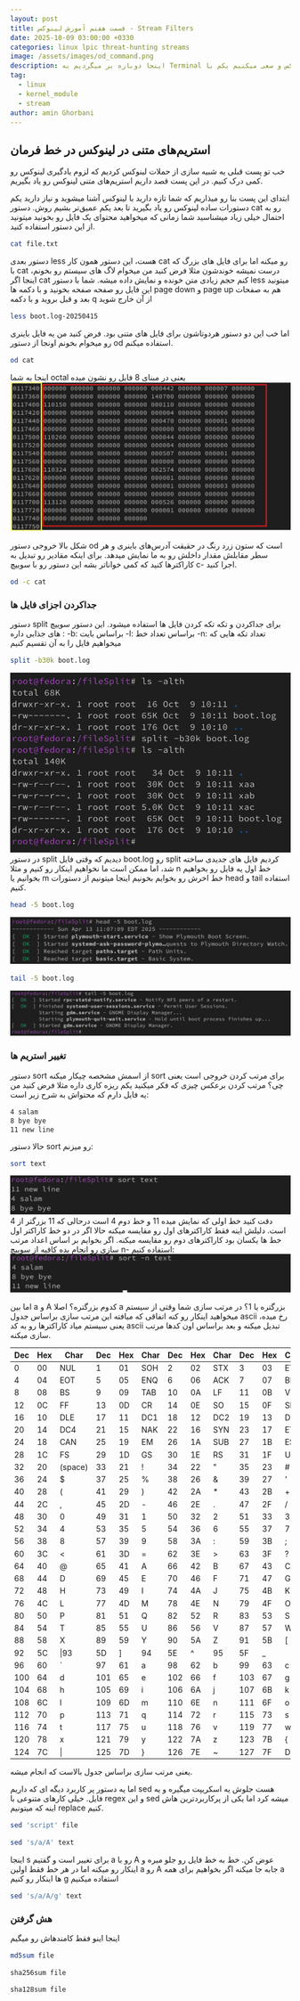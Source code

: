 ```yaml
---
layout: post
title: قسمت هفتم آموزش لینوکس - Stream Filters
date: 2025-10-09 03:00:00 +0330
categories: linux lpic threat-hunting streams
image: /assets/images/od_command.png
description: اینجا دوباره بر میگردیم به Terminal لینوکس و سعی میکنیم یکم با streamهای متنی که توش هست بازی کنیم.
tag:
  - linux
  - kernel_module
  - stream
author: amin Ghorbani
---
```

## استریم‌های متنی در لینوکس در خط فرمان

خب تو پست قبلی یه شبیه سازی از حملات لینوکس کردیم که لزوم یادگیری لینوکس رو کمی درک کنیم.
در این پست قصد داریم استریم‌های متنی لینوکس رو یاد بگیریم.

ابتدای این پست بنا رو میذاریم که شما تازه دارید با لینوکس آشنا میشوید و نیاز دارید یکم دستورات ساده لینوکس رو یاد بگیرید تا بعد یکم عمیق‌تر بشیم روش.
دستور cat رو به احتمال خیلی زیاد میشناسید شما زمانی که میخواهید محتوای یک فایل رو بخونید میتونید از این دستور استفاده کنید.

```bash
cat file.txt
```

دستور بعدی less هست، این دستور همون کار cat رو میکنه اما برای فایل های بزرگ که با cat درست نمیشه خوندشون مثلا فرض کنید من میخوام لاگ های سیستم رو بخونم، اینجا اگر cat کنم حجم زیادی متن خونده و نمایش داده میشه. شما با دستور less میتونید این فایل رو صفحه صفحه بخونید و با دکمه ها page down و page up هم به صفحات بعد و قبل بروید و با دکمه q از آن خارج شوید

```bash
less boot.log-20250415
```

اما خب این دو دستور هردوتاشون برای فایل های متنی بود. فرض کنید من یه فایل باینری رو میخوام بخونم اونجا از دستور od استفاده میکنم.

```bash
od cat
```

اینجا به شما octal یعنی در مبنای 8 فایل رو نشون میده
![خروجی od](/assets/images/od_command.png)

شکل بالا خروجی دستور od است که ستون زرد رنگ در حقیقت آدرس‌های باینری و هر سطر مقابلش مقدار داخلش رو به ما نمایش میدهد. برای اینکه مقادیر رو تبدیل به کاراکترها کنید که کمی خواناتر بشه این دستور رو با سوییچ c- اجرا کنید.

```bash
od -c cat
```

### جداکردن اجزای فایل ها

دستور split برای جداکردن و تکه تکه کردن فایل ها استفاده میشود. این دستور سوییچ های جذابی داره :
-b: براساس بایت 
-l: براساس تعداد خط
-n: تعداد تکه هایی که میخواهیم فایل را به آن تقسیم کنیم

```bash
split -b30k boot.log
```

![خروجی split](/assets/images/split_command.png)
در دستور split دیدیم که وقتی فایل boot.log رو split کردیم فایل های جدیدی ساخته شد، اما ممکن است ما نخواهیم اینکار رو کنیم و مثلا n خط اول یه فایل رو بخواهیم بخوانیم یا m خط اخرش رو بخوایم بخونیم اینجا میتونیم از دستورات head و tail استفاده کنیم.

```bash
head -5 boot.log
```
![خروجی head](/assets/images/head_command.png)

```bash
tail -5 boot.log
```

![خروجی tail](/assets/images/tail_command.png) 

### تغییر استریم ها

دستور sort از اسمش مشخصه  چیکار میکنه sort برای مرتب کردن خروجی است یعنی چی؟ 
مرتب کردن برعکس چیزی که فکر میکنید یکم ریزه کاری داره مثلا فرض کنید من یه فایل دارم که محتواش به شرح زیر است:

```text
4 salam
8 bye bye
11 new line
```

حالا دستور sort رو میزنم:
```bash
sort text
```

![خروجی sort](/assets/images/sort_command.png)
دقت کنید خط اولی که نمایش میده 11 و خط دوم 4 است درحالی که 11 بزرگتر از 4 است. دلیلش اینه فقط کاراکترهای اول رو مقایسه میکنه حالا اگر در دو خط کاراکتر اول خط ها یکسان بود کاراکترهای دوم رو مقایسه میکنه. اگر بخوایم بر اساس اعداد مرتب سازی رو انجام بده کافیه از سوییچ n- استفاده کنیم:
![خروجی sort با n-](/assets/images/sort_by_num.png)

اما بین a و A کدوم بزرگتره؟ اصلا a بزرگتره یا 1؟ در مرتب سازی شما وقتی از سیستم میخواهید اینکار رو کنه اتفاقی که میافته این مرتب سازی براساس جدول ascii رخ میده، یعنی سیستم میاد کاراکترها رو به کد ascii تبدیل میکنه و بعد براساس اون کدها مرتب سازی میکنه.

|Dec|Hex|Char|Dec|Hex|Char|Dec|Hex|Char|Dec|Hex|Char|
|---|---|---|---|---|---|---|---|---|---|---|---|
|0|00|NUL|1|01|SOH|2|02|STX|3|03|ETX|
|4|04|EOT|5|05|ENQ|6|06|ACK|7|07|BEL|
|8|08|BS|9|09|TAB|10|0A|LF|11|0B|VT|
|12|0C|FF|13|0D|CR|14|0E|SO|15|0F|SI|
|16|10|DLE|17|11|DC1|18|12|DC2|19|13|DC3|
|20|14|DC4|21|15|NAK|22|16|SYN|23|17|ETB|
|24|18|CAN|25|19|EM|26|1A|SUB|27|1B|ESC|
|28|1C|FS|29|1D|GS|30|1E|RS|31|1F|US|
|32|20|(space)|33|21|!|34|22|"|35|23|#|
|36|24|$|37|25|%|38|26|&|39|27|'|
|40|28|(|41|29|)|42|2A|*|43|2B|+|
|44|2C|,|45|2D|-|46|2E|.|47|2F|/|
|48|30|0|49|31|1|50|32|2|51|33|3|
|52|34|4|53|35|5|54|36|6|55|37|7|
|56|38|8|57|39|9|58|3A|:|59|3B|;|
|60|3C|<|61|3D|=|62|3E|>|63|3F|?|
|64|40|@|65|41|A|66|42|B|67|43|C|
|68|44|D|69|45|E|70|46|F|71|47|G|
|72|48|H|73|49|I|74|4A|J|75|4B|K|
|76|4C|L|77|4D|M|78|4E|N|79|4F|O|
|80|50|P|81|51|Q|82|52|R|83|53|S|
|84|54|T|85|55|U|86|56|V|87|57|W|
|88|58|X|89|59|Y|90|5A|Z|91|5B|[|
|92|5C|\|93|5D|]|94|5E|^|95|5F|_|
|96|60|`|97|61|a|98|62|b|99|63|c|
|100|64|d|101|65|e|102|66|f|103|67|g|
|104|68|h|105|69|i|106|6A|j|107|6B|k|
|108|6C|l|109|6D|m|110|6E|n|111|6F|o|
|112|70|p|113|71|q|114|72|r|115|73|s|
|116|74|t|117|75|u|118|76|v|119|77|w|
|120|78|x|121|79|y|122|7A|z|123|7B|{|
|124|7C|\||125|7D|}|126|7E|~|127|7F|DEL|
یعنی مرتب سازی براساس جدول بالاست که انجام میشه.

اما یه دستور پر کاربرد دیگه ای که داریم sed هست جلوش یه اسکریپت میگیره و یه فایل. خیلی کارهای متنوعی با regex و این sed میشه کرد اما یکی از پرکاربردترین هاش اینه که میتونیم replace کنیم.

```bash
sed 'script' file
```

```bash
sed 's/a/A' text
```

اینجا s برای تغییر است و گفتیم a رو با A عوض کن. خط به خط فایل رو جلو میره و اینکار رو میکنه اما در هر خط فقط اولین a رو A جابه جا میکنه اگر بخواهیم برای همه a ها اینکار رو کنیم g استفاده میکنیم

```bash
sed 's/a/A/g' text
```

### هش گرفتن 

اینجا اینو فقط کامندهاش رو میگیم

```bash
md5sum file
```

```
sha256sum file
```

```
sha128sum file
```